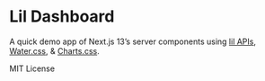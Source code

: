 # Lil Dashboard

A quick demo app of Next.js 13’s server components using [lil APIs](https://lil.software/api/), [Water.css](https://watercss.kognise.dev), & [Charts.css](http://chartscss.org).

MIT License
